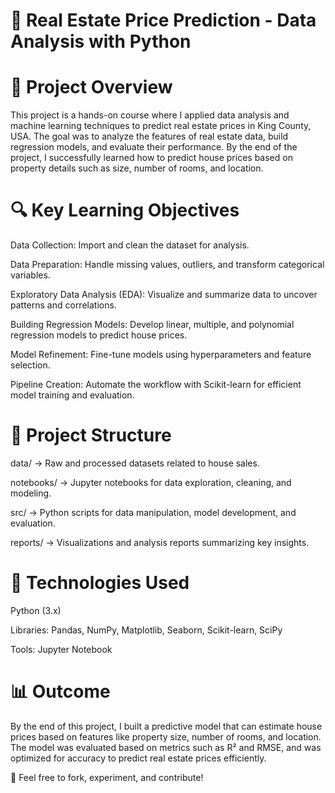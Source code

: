 # 🚗 Real Estate Price Prediction - Data Analysis with Python

# 📌 Project Overview
This project is a hands-on course where I applied data analysis and machine learning techniques to predict real estate prices in King County, USA. The goal was to analyze the features of real estate data, build regression models, and evaluate their performance. By the end of the project, I successfully learned how to predict house prices based on property details such as size, number of rooms, and location.

# 🔍 Key Learning Objectives

Data Collection: Import and clean the dataset for analysis.

Data Preparation: Handle missing values, outliers, and transform categorical variables.

Exploratory Data Analysis (EDA): Visualize and summarize data to uncover patterns and correlations.

Building Regression Models: Develop linear, multiple, and polynomial regression models to predict house prices.

Model Refinement: Fine-tune models using hyperparameters and feature selection.

Pipeline Creation: Automate the workflow with Scikit-learn for efficient model training and evaluation.

# 📂 Project Structure

data/ → Raw and processed datasets related to house sales.

notebooks/ → Jupyter notebooks for data exploration, cleaning, and modeling.

src/ → Python scripts for data manipulation, model development, and evaluation.

reports/ → Visualizations and analysis reports summarizing key insights.

# 🚀 Technologies Used

Python (3.x)

Libraries: Pandas, NumPy, Matplotlib, Seaborn, Scikit-learn, SciPy

Tools: Jupyter Notebook

# 📊 Outcome

By the end of this project, I built a predictive model that can estimate house prices based on features like property size, number of rooms, and location. The model was evaluated based on metrics such as R² and RMSE, and was optimized for accuracy to predict real estate prices efficiently.

🔗 Feel free to fork, experiment, and contribute!



